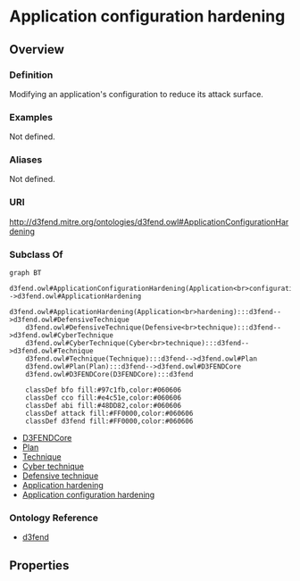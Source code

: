 # Application configuration hardening

## Overview

### Definition
Modifying an application's configuration to reduce its attack surface.

### Examples
Not defined.

### Aliases
Not defined.

### URI
http://d3fend.mitre.org/ontologies/d3fend.owl#ApplicationConfigurationHardening

### Subclass Of
```mermaid
graph BT
    d3fend.owl#ApplicationConfigurationHardening(Application<br>configuration<br>hardening):::d3fend-->d3fend.owl#ApplicationHardening
    d3fend.owl#ApplicationHardening(Application<br>hardening):::d3fend-->d3fend.owl#DefensiveTechnique
    d3fend.owl#DefensiveTechnique(Defensive<br>technique):::d3fend-->d3fend.owl#CyberTechnique
    d3fend.owl#CyberTechnique(Cyber<br>technique):::d3fend-->d3fend.owl#Technique
    d3fend.owl#Technique(Technique):::d3fend-->d3fend.owl#Plan
    d3fend.owl#Plan(Plan):::d3fend-->d3fend.owl#D3FENDCore
    d3fend.owl#D3FENDCore(D3FENDCore):::d3fend
    
    classDef bfo fill:#97c1fb,color:#060606
    classDef cco fill:#e4c51e,color:#060606
    classDef abi fill:#48DD82,color:#060606
    classDef attack fill:#FF0000,color:#060606
    classDef d3fend fill:#FF0000,color:#060606
```

- [D3FENDCore](/docs/ontology/reference/model/D3FENDCore/D3FENDCore.md)
- [Plan](/docs/ontology/reference/model/D3FENDCore/Plan/Plan.md)
- [Technique](/docs/ontology/reference/model/D3FENDCore/Plan/Technique/Technique.md)
- [Cyber technique](/docs/ontology/reference/model/D3FENDCore/Plan/Technique/Cyber%20technique/Cyber%20technique.md)
- [Defensive technique](/docs/ontology/reference/model/D3FENDCore/Plan/Technique/Cyber%20technique/Defensive%20technique/Defensive%20technique.md)
- [Application hardening](/docs/ontology/reference/model/D3FENDCore/Plan/Technique/Cyber%20technique/Defensive%20technique/Application%20hardening/Application%20hardening.md)
- [Application configuration hardening](/docs/ontology/reference/model/D3FENDCore/Plan/Technique/Cyber%20technique/Defensive%20technique/Application%20hardening/Application%20configuration%20hardening/Application%20configuration%20hardening.md)


### Ontology Reference
- [d3fend](http://d3fend.mitre.org/ontologies/d3fend.owl#)

## Properties
